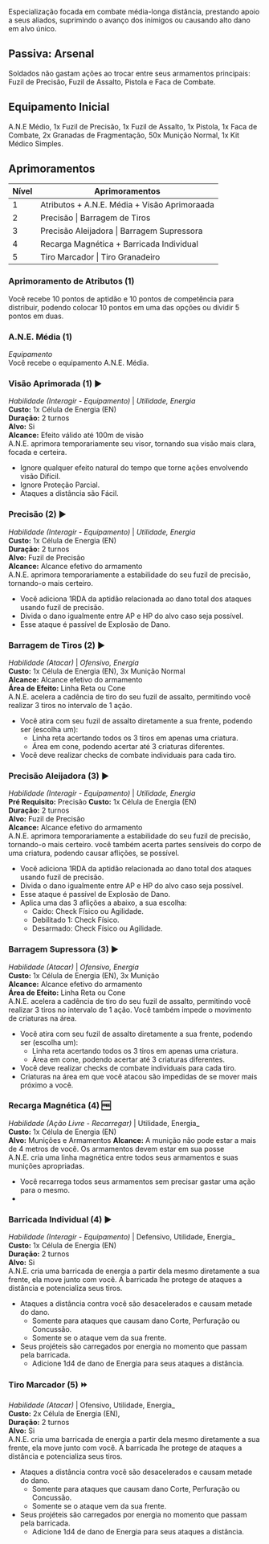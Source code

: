Especialização focada em combate média-longa distância, prestando apoio a seus aliados, suprimindo o avanço dos inimigos ou causando alto dano em alvo único.

## Passiva: Arsenal

Soldados não gastam ações ao trocar entre seus armamentos principais: Fuzil de Precisão, Fuzil de Assalto, Pistola e Faca de Combate.

## Equipamento Inicial

A.N.E Médio, 1x Fuzil de Precisão, 1x Fuzil de Assalto, 1x Pistola, 1x Faca de Combate, 2x Granadas de Fragmentação, 50x Munição Normal, 1x Kit Médico Simples.

## Aprimoramentos

| Nível | Aprimoramentos                               |
| ----- | -------------------------------------------- |
| 1     | Atributos + A.N.E. Média + Visão Aprimoraada |
| 2     | Precisão \| Barragem de Tiros                |
| 3     | Precisão Aleijadora \| Barragem Supressora   |
| 4     | Recarga Magnética + Barricada Individual     |
| 5     | Tiro Marcador \| Tiro Granadeiro             |

### Aprimoramento de Atributos (1)
Você recebe 10 pontos de aptidão e 10 pontos de competência para distribuir, podendo colocar 10 pontos em uma das opções ou dividir 5 pontos em duas.

### A.N.E. Média (1)
_Equipamento_   
Você recebe o equipamento A.N.E. Média.

### Visão Aprimorada (1) :arrow_forward:
_Habilidade (Interagir - Equipamento)_ \| _Utilidade, Energia_  
**Custo:** 1x Célula de Energia (EN)  
**Duração:** 2 turnos  
**Alvo:** Si  
**Alcance:** Efeito válido até 100m de visão    
A.N.E. aprimora temporariamente seu visor, tornando sua visão mais clara, focada e certeira.  

- Ignore qualquer efeito natural do tempo que torne ações envolvendo visão Difícil.
- Ignore Proteção Parcial.
- Ataques a distância são Fácil.

### Precisão (2) :arrow_forward:
_Habilidade (Interagir - Equipamento)_ \| _Utilidade, Energia_  
**Custo:** 1x Célula de Energia (EN)  
**Duração:** 2 turnos    
**Alvo:** Fuzil de Precisão    
**Alcance:** Alcance efetivo do armamento    
A.N.E. aprimora temporariamente a estabilidade do seu fuzil de precisão, tornando-o mais certeiro.  

- Você adiciona 1RDA da aptidão relacionada ao dano total dos ataques usando fuzil de precisão.
- Divida o dano igualmente entre AP e HP do alvo caso seja possível.
- Esse ataque é passível de Explosão de Dano.

### Barragem de Tiros (2) :arrow_forward:
_Habilidade (Atacar)_ \| _Ofensivo, Energia_  
**Custo:** 1x Célula de Energia (EN), 3x Munição Normal  
**Alcance:** Alcance efetivo do armamento  
**Área de Efeito:** Linha Reta ou Cone  
A.N.E. acelera a cadência de tiro do seu fuzil de assalto, permitindo você realizar 3 tiros no intervalo de 1 ação.   

- Você atira com seu fuzil de assalto diretamente a sua frente, podendo ser (escolha um):
    - Linha reta acertando todos os 3 tiros em apenas uma criatura.
    - Área em cone, podendo acertar até 3 criaturas diferentes.
- Você deve realizar checks de combate individuais para cada tiro.

### Precisão Aleijadora (3) :arrow_forward:
_Habilidade (Interagir - Equipamento)_ \| _Utilidade, Energia_  
**Pré Requisito:** Precisão
**Custo:** 1x Célula de Energia (EN)  
**Duração:** 2 turnos    
**Alvo:** Fuzil de Precisão    
**Alcance:** Alcance efetivo do armamento    
A.N.E. aprimora temporariamente a estabilidade do seu fuzil de precisão, tornando-o mais certeiro. você também acerta partes sensíveis do corpo de uma criatura, podendo causar aflições, se possível.

- Você adiciona 1RDA da aptidão relacionada ao dano total dos ataques usando fuzil de precisão.
- Divida o dano igualmente entre AP e HP do alvo caso seja possível.
- Esse ataque é passível de Explosão de Dano.
- Aplica uma das 3 aflições a abaixo, a sua escolha:
    - Caído: Check Físico ou Agilidade.
    - Debilitado 1: Check Físico.
    - Desarmado: Check Físico ou Agilidade.  

### Barragem Supressora (3) :arrow_forward:
_Habilidade (Atacar)_ \| _Ofensivo, Energia_  
**Custo:** 1x Célula de Energia (EN), 3x Munição  
**Alcance:** Alcance efetivo do armamento  
**Área de Efeito:** Linha Reta ou Cone  
A.N.E. acelera a cadência de tiro do seu fuzil de assalto, permitindo você realizar 3 tiros no intervalo de 1 ação. Você também impede o movimento de criaturas na área.   

- Você atira com seu fuzil de assalto diretamente a sua frente, podendo ser (escolha um):
    - Linha reta acertando todos os 3 tiros em apenas uma criatura.
    - Área em cone, podendo acertar até 3 criaturas diferentes.
- Você deve realizar checks de combate individuais para cada tiro.
- Criaturas na área em que você atacou são impedidas de se mover mais próximo a você.

### Recarga Magnética (4) :free:
_Habilidade (Ação Livre - Recarregar)_ \| Utilidade, Energia_  
**Custo:** 1x Célula de Energia (EN)  
**Alvo:** Munições e Armamentos
**Alcance:** A munição não pode estar a mais de 4 metros de você. Os armamentos devem estar em sua posse  
A.N.E. cria uma linha magnética entre todos seus armamentos e suas munições apropriadas.

- Você recarrega todos seus armamentos sem precisar gastar uma ação para o mesmo.
- 
### Barricada Individual (4) :arrow_forward: 
_Habilidade (Interagir - Equipamento)_ \| Defensivo, Utilidade, Energia_  
**Custo:** 1x Célula de Energia (EN)  
**Duração:** 2 turnos  
**Alvo:** Si  
A.N.E. cria uma barricada de energia a partir dela mesmo diretamente a sua frente, ela move junto com você. A barricada lhe protege de ataques a distância e potencializa seus tiros.

- Ataques a distância contra você são desacelerados e causam metade do dano. 
    - Somente para ataques que causam dano Corte, Perfuração ou Concussão. 
    - Somente se o ataque vem da sua frente.
- Seus projéteis são carregados por energia no momento que passam pela barricada. 
    - Adicione 1d4 de dano de Energia para seus ataques a distância.

### Tiro Marcador (5) :fast_forward: 
_Habilidade (Atacar)_ \| Ofensivo, Utilidade, Energia_  
**Custo:** 2x Célula de Energia (EN),   
**Duração:** 2 turnos  
**Alvo:** Si  
A.N.E. cria uma barricada de energia a partir dela mesmo diretamente a sua frente, ela move junto com você. A barricada lhe protege de ataques a distância e potencializa seus tiros.

- Ataques a distância contra você são desacelerados e causam metade do dano. 
    - Somente para ataques que causam dano Corte, Perfuração ou Concussão. 
    - Somente se o ataque vem da sua frente.
- Seus projéteis são carregados por energia no momento que passam pela barricada. 
    - Adicione 1d4 de dano de Energia para seus ataques a distância.









